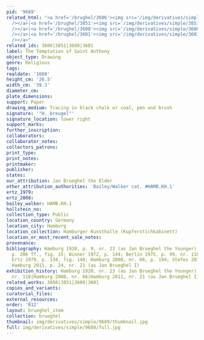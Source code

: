 ```yaml
---
pid: '9689'
related_html: "<a href='/brughel/3606'><img src='/img/derivatives/simple/3606/thumbnail.jpg'
  /></a>|<a href='/brughel/3851'><img src='/img/derivatives/simple/3851/thumbnail.jpg'
  /></a>|<a href='/brughel/3608'><img src='/img/derivatives/simple/3608/thumbnail.jpg'
  /></a>|<a href='/brughel/3601'><img src='/img/derivatives/simple/3601/thumbnail.jpg'
  /></a>"
related_ids: 3606|3851|3608|3601
label: The Temptation of Saint Anthony
object_type: Drawing
genre: Religious
tags: 
realdate: '1600'
height_cm: '26.5'
width_cm: '39.3'
diameter_cm: 
plate_dimensions: 
support: Paper
drawing_medium: Tracing in black chalk or coal, pen and brush
signature: '"H. breugel"'
signature_location: lower right
support_marks: 
further_inscription: 
collaborators: 
collaborator_notes: 
collectors_patrons: 
print_type: 
print_notes: 
printmaker: 
publisher: 
states: 
our_attribution: Jan Brueghel the Elder
other_attribution_authorities: 'Bailey/Walker cat. #HAMB.KH.1'
ertz_1979: 
ertz_2008: 
bailey_walker: HAMB.KH.1
hollstein_no: 
collection_type: Public
location_country: Germany
location_city: Hamburg
location_collection: Hamburger Kunsthalle (Kupferstichkabinett)
location_or_most_recent_sale_notes: 
provenance: 
bibliography: Hamburg 1920, p. 9, nr. 23 (as Jan Brueghel the Younger); Winner 1961,
  p. 206 ff., fig. 15; Winner 1972, p. 144; Berlin 1975, p. 99, nr. 118, pl. 223;
  Ertz 1979, p. 134, fig. 140; Hamburg 2008, nr. 66, p. 194; Stefes 2011, nr. 175;
  Hamburg 2011, p. 24, nr. 21 (as Jan Brueghel I)
exhibition_history: Hamburg 1920, nr. 23 (as Jan Brueghel the Younger)|Berlin 1975,
  nr. 118|Hamburg 2008, nr. 66|Hamburg 2011, nr. 21 (as Jan Brueghel I)
related_works: 3606|3851|3608|3601
copies_and_variants: 
curatorial_files: 
external_resources: 
order: '012'
layout: brueghel_item
collection: brueghel
thumbnail: img/derivatives/simple/9689/thumbnail.jpg
full: img/derivatives/simple/9689/full.jpg
---
```

